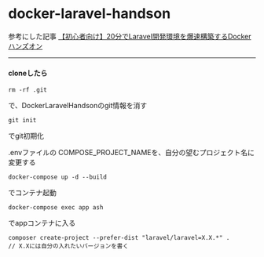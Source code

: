 # docker-laravel-handson

参考にした記事
[【初心者向け】20分でLaravel開発環境を爆速構築するDockerハンズオン](https://qiita.com/ucan-lab/items/56c9dc3cf2e6762672f4)


---

#### cloneしたら

```
rm -rf .git
```
で、DockerLaravelHandsonのgit情報を消す

```
git init
```
でgit初期化

.envファイルの COMPOSE_PROJECT_NAMEを、自分の望むプロジェクト名に変更する

```
docker-compose up -d --build
```
でコンテナ起動

```
docker-compose exec app ash
```

でappコンテナに入る

```
composer create-project --prefer-dist "laravel/laravel=X.X.*" .
// X.Xには自分の入れたいバージョンを書く
```

